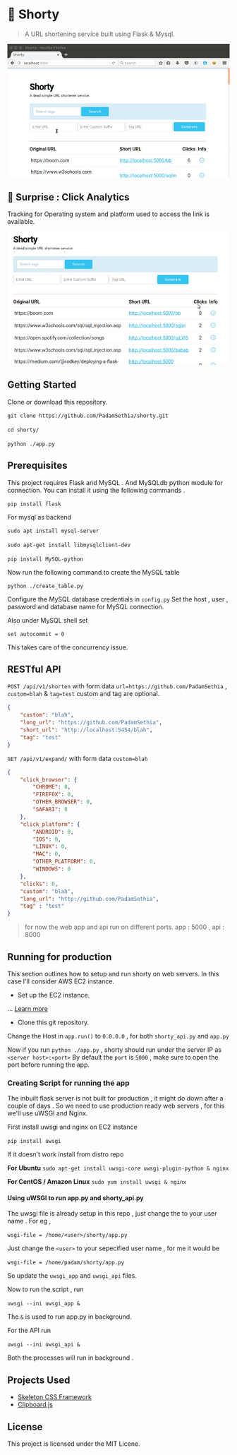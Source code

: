 #  :link: Shorty

> A URL shortening service built using Flask & Mysql. 

![Demo image of Shorty](./desc/hero_final.gif)


## :tada: Surprise : Click Analytics 

Tracking for Operating system and platform used to access the link is available.


![Demo image for analytics](./desc/ana_demo.gif)

## Getting Started

Clone or download this repository.

```
git clone https://github.com/PadamSethia/shorty.git

cd shorty/

python ./app.py
```

## Prerequisites

This project requires Flask and MySQL . 
And MySQLdb python module for connection.
You can install it using the following commands . 

```
pip install flask

```
For mysql as backend

```
sudo apt install mysql-server

sudo apt-get install libmysqlclient-dev

pip install MySQL-python
```

Now run the following command to create the MySQL table 

```
python ./create_table.py
```

Configure the MySQL database credentials in `config.py`
Set the host , user , password and database name for MySQL connection.

Also under MySQL shell set 

```
set autocommit = 0
```

This takes care of the concurrency issue.

## RESTful API


`POST /api/v1/shorten` with form data `url=https://github.com/PadamSethia` , `custom=blah` & `tag=test` custom and tag are optional.


```json
{
    "custom": "blah",
    "long_url": "https://github.com/PadamSethia",
    "short_url": "http://localhost:5454/blah",
    "tag": "test" 
}
```


`GET /api/v1/expand/` with form data `custom=blah`


```json
{
    "click_browser": {
        "CHROME": 0,
        "FIREFOX": 0,
        "OTHER_BROWSER": 0,
        "SAFARI": 0
    },
    "click_platform": {
        "ANDROID": 0,
        "IOS": 0,
        "LINUX": 0,
        "MAC": 0,
        "OTHER_PLATFORM": 0,
        "WINDOWS": 0
    },
    "clicks": 0,
    "custom": "blah",
    "long_url": "http://github.com/PadamSethia",
    "tag" : "test"
}
```


>for now the web app and api run on different ports.
>app : 5000 , api : 8000

## Running for production

This section outlines how to setup and run shorty on web servers.
In this case I'll consider AWS EC2 instance.

* Set up the EC2 instance.

... [Learn more](http://bathompso.com/blog/Flask-AWS-Setup/)

* Clone this git repository.

Change the Host in `app.run()` to `0.0.0.0` , for both `shorty_api.py` and `app.py`

Now if you run `python ./app.py` , shorty should run under the server IP as `<server host>:<port>`
By default the `port` is `5000` , make sure to open the port before running the app.

### Creating Script for running the app

The inbuilt flask server is not built for production , it might do down after a couple of days .
So we need to use production ready web servers , for this we'll use uWSGI and Nginx.

First install uwsgi and nginx on EC2 instance

`pip install uwsgi`

If it doesn't work install from distro repo

**For Ubuntu**
`sudo apt-get install uwsgi-core uwsgi-plugin-python & nginx`


**For CentOS / Amazon Linux**
`sudo yum install uwsgi & nginx`


#### Using uWSGI to run app.py and shorty_api.py

The uwsgi file is already setup in this repo , just change the <user> to your user name .
For eg , 


`wsgi-file = /home/<user>/shorty/app.py`

Just change the `<user>` to your sepecified user name , for me it would be

`wsgi-file = /home/padam/shorty/app.py`

So update the `uwsgi_app` and `uwsgi_api` files.

Now to run the script , run 

`uwsgi --ini uwsgi_app &`

The `&` is used to run app.py in background.

For the API run

`uwsgi --ini uwsgi_api &`

Both the processes will run in background .


## Projects Used
* [Skeleton CSS Framework](http://getskeleton.com)
* [Clipboard.js](https://clipboardjs.com)

## License
This project is licensed under the MIT Licene.
